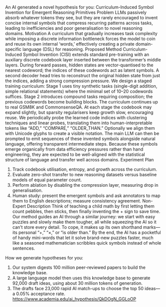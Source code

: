 An AI generated a novel hypothesis for you:
Curriculum-Induced Symbol Invention for Emergent Reasoning Primitives
Problem
LLMs passively absorb whatever tokens they see, but they are rarely encouraged to invent concise internal symbols that compress recurring patterns across tasks, leading to inefficiencies and poor generalisation to novel reasoning domains.
Motivation
A curriculum that gradually increases task complexity while imposing a discrete information bottleneck forces the model to coin and reuse its own internal ‘words,’ effectively creating a private domain-specific language (DSL) for reasoning.
Proposed Method
Curriculum-Induced Symbol Invention (CISI) extends standard pre-training with an auxiliary discrete codebook layer inserted between the transformer’s middle layers. During forward passes, hidden states are vector-quantised to the nearest codeword; the indices of these codewords act as latent symbols. A second decoder head tries to reconstruct the original hidden state from just the indices, adding a strong compression pressure.
We design a staged training curriculum: Stage 1 uses tiny synthetic tasks (single-digit addition, simple relational statements) where the minimal set of 10–20 codewords suffices. Stage 2 introduces compound tasks requiring composition; the previous codewords become building blocks. The curriculum continues up to real GSM8K and CommonsenseQA. At each stage the codebook may expand slightly, but sparsity regularisers keep growth slow, encouraging reuse.
We periodically probe the learned code indices with clustering techniques and linear probes, translating them into human-interpretable tokens like “ADD,” “COMPARE,” “OLDER_THAN.” Optionally we align them with Unicode glyphs to create a visible notation. The main LLM can then be prompted to emit sequences of these invented symbols alongside natural language, offering transparent intermediate steps.
Because these symbols emerge organically from data efficiency pressures rather than hand engineering, they are expected to be well-aligned with the statistical structure of language and transfer well across domains.
Experiment Plan
1.	Track codebook utilisation, entropy, and growth across the curriculum.
2.	Evaluate zero-shot transfer to new reasoning datasets versus baseline models of equal parameter count.
3.	Perform ablation by disabling the compression layer, measuring drop in generalisation.
4.	Human study: present the emergent symbols and ask annotators to map them to English descriptions; measure consistency agreement.
Non-Expert Description
Think of teaching a child math by first letting them count pebbles, then sticks, then finally inventing the + sign to save time. Our method guides an AI through a similar journey: we start with easy puzzles and slowly make them tougher, all while squeezing the AI so it can’t store every detail. To cope, it makes up its own shorthand marks—its personal “+,” “×,” or “is older than.” By the end, the AI has a pocketful of handy mini-words that let it solve brand-new puzzles faster, much like a seasoned mathematician scribbles quick symbols instead of whole sentences.
 
How we generate hypotheses for you:
1.	Our system digests 100 million peer-reviewed papers to build the knowledge base.
2.	A large language model then uses this knowledge base to generate 92,000 draft ideas, using about 30 million tokens of generation.
3.	The drafts face 23,000 rapid AI match-ups to choose the top 50 ideas—a 0.05% acceptance rate.
https://www.academia.edu/ai_hypothesis/QkDOgN_GGLoOP

